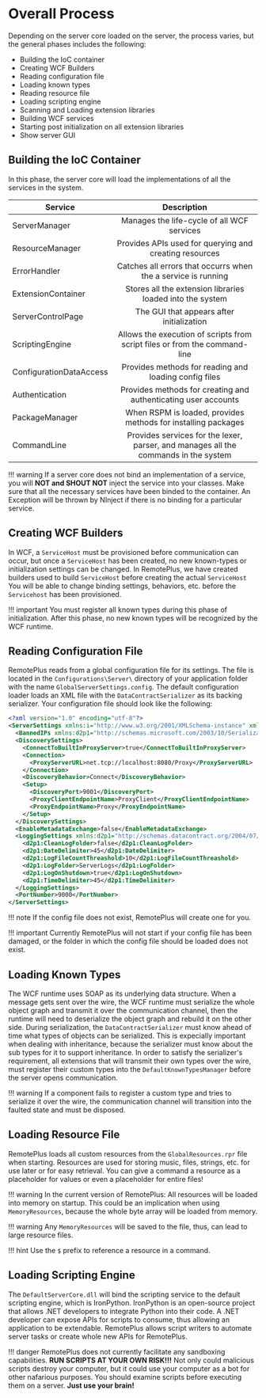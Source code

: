 # Overall Process
Depending on the server core loaded on the server, the process varies, but the general phases includes the following:

  * Building the IoC container
  * Creating WCF Builders
  * Reading configuration file
  * Loading known types
  * Reading resource file
  * Loading scripting engine
  * Scanning and Loading extension libraries
  * Building WCF services
  * Starting post initialization on all extension libraries
  * Show server GUI

## Building the IoC Container
In this phase, the server core will load the implementations of all the services in the system.

|Service      |Description     |
|-------------|:--------------:|
|ServerManager|Manages the life-cycle of all WCF services|
|ResourceManager|Provides APIs used for querying and creating resources|
|ErrorHandler|Catches all errors that occurrs when the a service is running|
|ExtensionContainer|Stores all the extension libraries loaded into the system|
|ServerControlPage|The GUI that appears after initialization|
|ScriptingEngine|Allows the execution of scripts from script files or from the command-line|
|ConfigurationDataAccess|Provides methods for reading and loading config files|
|Authentication|Provides methods for creating and authenticating user accounts|
|PackageManager|When RSPM is loaded, provides methods for installing packages|
|CommandLine|Provides services for the lexer, parser, and manages all the commands in the system|

!!! warning
    If a server core does not bind an implementation of a service, you will **NOT and SHOUT NOT** inject the service into your classes. Make sure that all the necessary services have been binded to the container.
	An Exception will be thrown by NInject if there is no binding for a particular service.

## Creating WCF Builders
In WCF, a `ServiceHost` must be provisioned before communication can occur, but once a `ServiceHost` has been created, no new known-types or initialization settings can be changed.
In RemotePlus, we have created builders used to build `ServiceHost` before creating the actual `ServiceHost`
You will be able to change binding settings, behaviors, etc. before the `Servicehost` has been provisioned.

!!! important
    You must register all known types during this phase of initialization. After this phase, no new known types will be recognized by the WCF runtime.

## Reading Configuration File
RemotePlus reads from a global configuration file for its settings. The file is located in the `Configurations\Server\` directory of your application folder with the name `GlobalServerSettings.config`.
The default configuration loader loads an XML file with the `DataContractSerializer` as its backing serializer.
Your configuration file should look like the following:

``` xml
<?xml version="1.0" encoding="utf-8"?>
<ServerSettings xmlns:i="http://www.w3.org/2001/XMLSchema-instance" xmlns="http://schemas.datacontract.org/2004/07/RemotePlusLibrary.Configuration.ServerSettings">
  <BannedIPs xmlns:d2p1="http://schemas.microsoft.com/2003/10/Serialization/Arrays" i:nil="true" />
  <DiscoverySettings>
    <ConnectToBuiltInProxyServer>true</ConnectToBuiltInProxyServer>
    <Connection>
      <ProxyServerURL>net.tcp://localhost:8080/Proxy</ProxyServerURL>
    </Connection>
    <DiscoveryBehavior>Connect</DiscoveryBehavior>
    <Setup>
      <DiscoveryPort>9001</DiscoveryPort>
      <ProxyClientEndpointName>ProxyClient</ProxyClientEndpointName>
      <ProxyEndpointName>Proxy</ProxyEndpointName>
    </Setup>
  </DiscoverySettings>
  <EnableMetadataExchange>false</EnableMetadataExchange>
  <LoggingSettings xmlns:d2p1="http://schemas.datacontract.org/2004/07/RemotePlusLibrary.Configuration">
    <d2p1:CleanLogFolder>false</d2p1:CleanLogFolder>
    <d2p1:DateDelimiter>45</d2p1:DateDelimiter>
    <d2p1:LogFileCountThreashold>10</d2p1:LogFileCountThreashold>
    <d2p1:LogFolder>ServerLogs</d2p1:LogFolder>
    <d2p1:LogOnShutdown>true</d2p1:LogOnShutdown>
    <d2p1:TimeDelimiter>45</d2p1:TimeDelimiter>
  </LoggingSettings>
  <PortNumber>9000</PortNumber>
</ServerSettings>
```

!!! note
    If the config file does not exist, RemotePlus will create one for you.

!!! important
    Currently RemotePlus will not start if your config file has been damaged, or the folder in which the config file should be loaded does not exist.

## Loading Known Types
The WCF runtime uses SOAP as its underlying data structure. When a message gets sent over the wire, the WCF runtime must serialize the whole object graph and transmit it over the communication channel, then
the runtime will need to deserialize the object graph and rebuild it on the other side. During serialization, the `DataContractSerializer` must know ahead of time what types of objects can be serialized.
This is expecially important when dealing with inheritance, because the serializer must know about the sub types for it to support inheritance.
In order to satisfy the serializer's requirement, all extensions that will transmit their own types over the wire, must register their custom types into the `DefaultKnownTypesManager` before the server opens communication.

!!! warning
    If a component fails to register a custom type and tries to serialize it over the wire, the communication channel will transition into the faulted state and must be disposed.

## Loading Resource File
RemotePlus loads all custom resources from the `GlobalResources.rpr` file when starting. Resources are used for storing music, files, strings, etc. for use later or for easy retrieval.
You can give a command a resource as a placeholder for values or even a placeholder for entire files!

!!! warning
    In the current version of RemotePlus: All resources will be loaded into memory on startup. This could be an implication when using `MemoryResources`, because the whole byte array will be loaded
	from memory.

!!! warning
    Any `MemoryResources` will be saved to the file, thus, can lead to large resource files.

!!! hint
    Use the `$` prefix to reference a resource in a command.

## Loading Scripting Engine
The `DefaultServerCore.dll` will bind the scripting service to the default scripting engine, which is IronPython. IronPython is an open-source project that allows .NET developers to integrate Python into
their code. A .NET developer can expose APIs for scripts to consume, thus allowing an application to be extendable.
RemotePlus allows script writers to automate server tasks or create whole new APIs for RemotePlus.

!!! danger
    RemotePlus does not currently facilitate any sandboxing capabilities. **RUN SCRIPTS AT YOUR OWN RISK!!!** Not only could malicious scripts destroy your computer, but it could use your computer as a bot for other
	nafarious purposes. You should examine scripts before executing them on a server. **Just use your brain!**